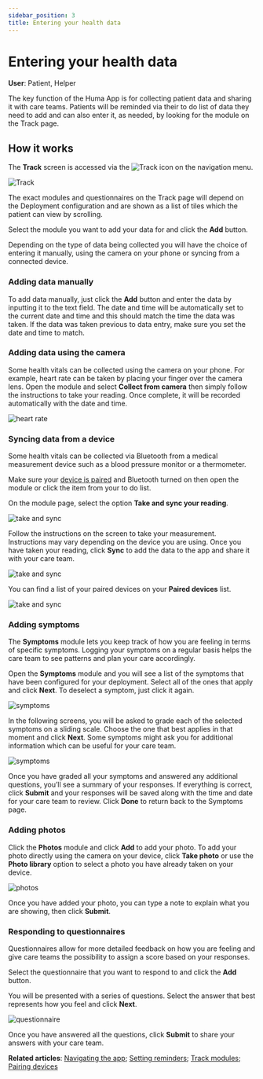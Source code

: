 ```yaml
---
sidebar_position: 3
title: Entering your health data
---
```

# Entering your health data

**User**: Patient, Helper

The key function of the Huma App is for collecting patient data and sharing it with care teams. Patients will be reminded via their to do list of data they need to add and can also enter it, as needed, by looking for the module on the Track page.

## How it works​

The **Track** screen is accessed via the ![Track](../assets/TrackIcon.png) icon on the navigation menu. 

![Track](../assets/Track.png)

The exact modules and questionnaires on the Track page will depend on the Deployment configuration and are shown as a list of tiles which the patient can view by scrolling. 

Select the module you want to add your data for and click the **Add** button. 

Depending on the type of data being collected you will have the choice of entering it manually, using the camera on your phone or syncing from a connected device.

### Adding data manually

To add data manually, just click the **Add** button and enter the data by inputting it to the text field. The date and time will be automatically set to the current date and time and this should match the time the data was taken. If the data was taken previous to data entry, make sure you set the date and time to match.

### Adding data using the camera

Some health vitals can be collected using the camera on your phone. For example, heart rate can be taken by placing your finger over the camera lens. Open the module and select **Collect from camera** then simply follow the instructions to take your reading. Once complete, it will be recorded automatically with the date and time.

![heart rate](../assets/HeartRate.png)

### Syncing data from a device

Some health vitals can be collected via Bluetooth from a medical measurement device such as a blood pressure monitor or a thermometer. 

Make sure your [device is paired](../getting-started/pairing-devices.md) and Bluetooth turned on then open the module or click the item from your to do list.

On the module page, select the option **Take and sync your reading**. 

![take and sync](../assets/TakeSync01.png)

Follow the instructions on the screen to take your measurement. Instructions may vary depending on the device you are using. Once you have taken your reading, click **Sync** to add the data to the app and share it with your care team. 

![take and sync](../assets/TakeSync02.png)

You can find a list of your paired devices on your **Paired devices** list.  

![take and sync](../assets/TakeSync03.png)

### Adding symptoms
The **Symptoms** module lets you keep track of how you are feeling in terms of specific symptoms. Logging your symptoms on a regular basis helps the care team to see patterns and plan your care accordingly.

Open the **Symptoms** module and you will see a list of the symptoms that have been configured for your deployment. Select all of the ones that apply and click **Next**. To deselect a symptom, just click it again.

![symptoms](../assets/Symptoms01.png)

In the following screens, you will be asked to grade each of the selected symptoms on a sliding scale. Choose the one that best applies in that moment and click **Next**. Some symptoms might ask you for additional information which can be useful for your care team.

![symptoms](../assets/Symptoms02.png)

Once you have graded all your symptoms and answered any additional questions, you’ll see a summary of your responses. If everything is correct, click **Submit** and your responses will be saved along with the time and date for your care team to review. Click **Done** to return back to the Symptoms page.

### Adding photos
Click the **Photos** module and click **Add** to add your photo. To add your photo directly using the camera on your device, click **Take photo** or 
use the **Photo library** option to select a photo you have already taken on your device.

![photos](../assets/AddPhoto.png)

Once you have added your photo, you can type a note to explain what you are showing, then click **Submit**.

### Responding to questionnaires

Questionnaires allow for more detailed feedback on how you are feeling and give care teams the possibility to assign a score based on your responses.

Select the questionnaire that you want to respond to and click the **Add** button.

You will be presented with a series of questions. Select the answer that best represents how you feel and click **Next**.

![questionnaire](../assets/questionnairefjs.png)

Once you have answered all the questions, click **Submit** to share your answers with your care team.

**Related articles**: [Navigating the app](../getting-started/navigating-the-app.md); [Setting reminders](./setting-reminders.md); [Track modules](./track-modules.md); [Pairing devices](../getting-started/pairing-devices.md)
